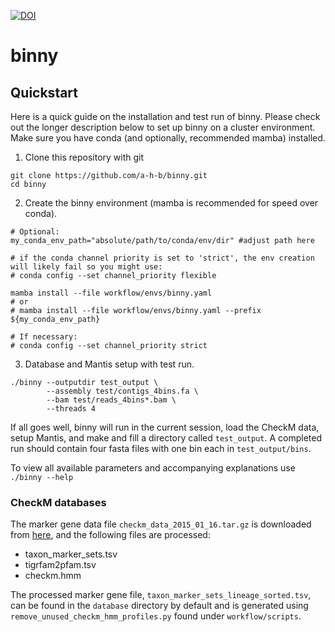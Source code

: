 [![DOI](https://zenodo.org/badge/327396590.svg)](https://zenodo.org/badge/latestdoi/327396590)



# binny

## Quickstart
Here is a quick guide on the installation and test run of binny. Please check out the longer description below to set up binny on a cluster environment.
Make sure you have conda (and optionally, recommended mamba) installed.

1) Clone this repository with git
```
git clone https://github.com/a-h-b/binny.git
cd binny
```

2) Create the binny environment (mamba is recommended for speed over conda).
```
# Optional:
my_conda_env_path="absolute/path/to/conda/env/dir" #adjust path here

# if the conda channel priority is set to 'strict', the env creation will likely fail so you might use:
# conda config --set channel_priority flexible

mamba install --file workflow/envs/binny.yaml
# or
# mamba install --file workflow/envs/binny.yaml --prefix ${my_conda_env_path}

# If necessary:
# conda config --set channel_priority strict
```

3) Database and Mantis setup with test run.
```
./binny --outputdir test_output \
        --assembly test/contigs_4bins.fa \
        --bam test/reads_4bins*.bam \
        --threads 4
```

If all goes well, binny will run in the current session, load the CheckM data, setup Mantis, and make and fill a directory called `test_output`. A completed run should contain four fasta files with one bin each in `test_output/bins`. 

To view all available parameters and accompanying explanations use `./binny --help`


### CheckM databases

The marker gene data file `checkm_data_2015_01_16.tar.gz` is downloaded from [here](https://data.ace.uq.edu.au/public/CheckM_databases), and the following files are processed:
* taxon_marker_sets.tsv
* tigrfam2pfam.tsv
* checkm.hmm

The processed marker gene file, `taxon_marker_sets_lineage_sorted.tsv`, can be found in the `database` directory by default and is generated using `remove_unused_checkm_hmm_profiles.py` found under
`workflow/scripts`.